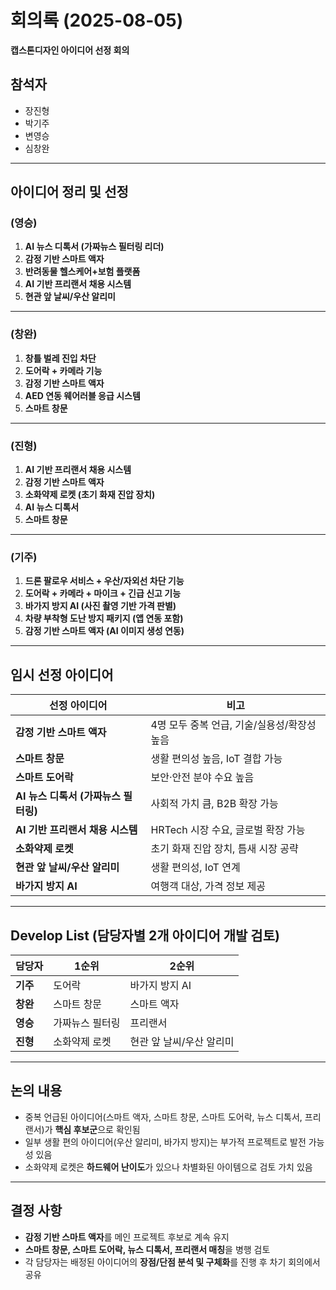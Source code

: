 # 회의록 (2025-08-05)  
**캡스톤디자인 아이디어 선정 회의**

## 참석자
- 장진형
- 박기주
- 변영승
- 심창완

---

## 아이디어 정리 및 선정

### (영승)
1. **AI 뉴스 디톡서 (가짜뉴스 필터링 리더)**  
2. **감정 기반 스마트 액자**  
3. **반려동물 헬스케어+보험 플랫폼**  
4. **AI 기반 프리랜서 채용 시스템**  
5. **현관 앞 날씨/우산 알리미**

---

### (창완)
1. **창틀 벌레 진입 차단**  
2. **도어락 + 카메라 기능**  
3. **감정 기반 스마트 액자**  
4. **AED 연동 웨어러블 응급 시스템**  
5. **스마트 창문**

---

### (진형)
1. **AI 기반 프리랜서 채용 시스템**  
2. **감정 기반 스마트 액자**  
3. **소화약제 로켓 (초기 화재 진압 장치)**  
4. **AI 뉴스 디톡서**  
5. **스마트 창문**

---

### (기주)
1. **드론 팔로우 서비스 + 우산/자외선 차단 기능**  
2. **도어락 + 카메라 + 마이크 + 긴급 신고 기능**  
3. **바가지 방지 AI (사진 촬영 기반 가격 판별)**  
4. **차량 부착형 도난 방지 패키지 (앱 연동 포함)**  
5. **감정 기반 스마트 액자 (AI 이미지 생성 연동)**  

---

## 임시 선정 아이디어

| 선정 아이디어 | 비고 |
| --- | --- |
| **감정 기반 스마트 액자** | 4명 모두 중복 언급, 기술/실용성/확장성 높음 |
| **스마트 창문** | 생활 편의성 높음, IoT 결합 가능 |
| **스마트 도어락** | 보안·안전 분야 수요 높음 |
| **AI 뉴스 디톡서 (가짜뉴스 필터링)** | 사회적 가치 큼, B2B 확장 가능 |
| **AI 기반 프리랜서 채용 시스템** | HRTech 시장 수요, 글로벌 확장 가능 |
| **소화약제 로켓** | 초기 화재 진압 장치, 틈새 시장 공략 |
| **현관 앞 날씨/우산 알리미** | 생활 편의성, IoT 연계 |
| **바가지 방지 AI** | 여행객 대상, 가격 정보 제공 |

---

## Develop List (담당자별 2개 아이디어 개발 검토)

| 담당자 | 1순위 | 2순위 |
| --- | --- | --- |
| **기주** | 도어락 | 바가지 방지 AI |
| **창완** | 스마트 창문 | 스마트 액자 |
| **영승** | 가짜뉴스 필터링 | 프리랜서 |
| **진형** | 소화약제 로켓 | 현관 앞 날씨/우산 알리미 |

---

## 논의 내용
- 중복 언급된 아이디어(스마트 액자, 스마트 창문, 스마트 도어락, 뉴스 디톡서, 프리랜서)가 **핵심 후보군**으로 확인됨  
- 일부 생활 편의 아이디어(우산 알리미, 바가지 방지)는 부가적 프로젝트로 발전 가능성 있음  
- 소화약제 로켓은 **하드웨어 난이도**가 있으나 차별화된 아이템으로 검토 가치 있음  

---

## 결정 사항
- **감정 기반 스마트 액자**를 메인 프로젝트 후보로 계속 유지  
- **스마트 창문, 스마트 도어락, 뉴스 디톡서, 프리랜서 매칭**을 병행 검토  
- 각 담당자는 배정된 아이디어의 **장점/단점 분석 및 구체화**를 진행 후 차기 회의에서 공유 

